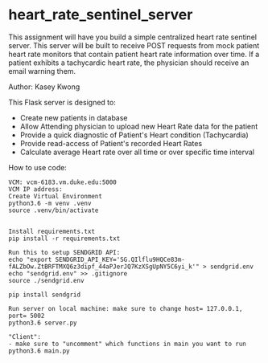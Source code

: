 # heart_rate_sentinel_server
This assignment will have you build a simple centralized heart rate sentinel server. This server will be built to receive POST requests from mock patient heart rate monitors that contain patient heart rate information over time. If a patient exhibits a tachycardic heart rate, the physician should receive an email warning them. 

Author: Kasey Kwong

This Flask server is designed to:
- Create new patients in database
- Allow Attending physician to upload new Heart Rate data for the patient
- Provide a quick diagnostic of Patient's Heart condition (Tachycardia)
- Provide read-access of Patient's recorded Heart Rates
- Calculate average Heart rate over all time or over specific time interval

How to use code:
```
VCM: vcm-6183.vm.duke.edu:5000
VCM IP address: 
Create Virtual Environment
python3.6 -m venv .venv
source .venv/bin/activate


Install requirements.txt
pip install -r requirements.txt

Run this to setup SENDGRID API:
echo "export SENDGRID_API_KEY='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'" > sendgrid.env
echo "sendgrid.env" >> .gitignore
source ./sendgrid.env

pip install sendgrid

Run server on local machine: make sure to change host= 127.0.0.1, port= 5002
python3.6 server.py

"Client":
- make sure to "uncomment" which functions in main you want to run
python3.6 main.py

```